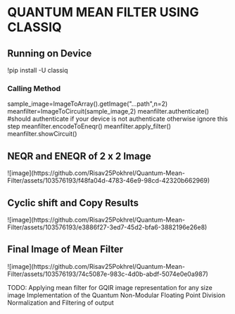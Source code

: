 <h1>QUANTUM MEAN FILTER USING CLASSIQ</h1>

<h2>Running on Device</h2>
!pip install -U classiq

<h3>Calling Method</h3>

sample_image=ImageToArray().getImage("...path",n=2)
meanfilter=ImageToCircuit(sample_image,2)
meanfilter.authenticate() #should authenticate if your device is not authenticate otherwise ignore this step
meanfilter.encodeToEneqr()
meanfilter.apply_filter()
meanfilter.showCircuit()


<h2>NEQR and ENEQR of 2 x 2 Image </h2>
![image](https://github.com/Risav25Pokhrel/Quantum-Mean-Filter/assets/103576193/f48fa04d-4783-46e9-98cd-42320b662969)

<h2>Cyclic shift and Copy Results</h2>
![image](https://github.com/Risav25Pokhrel/Quantum-Mean-Filter/assets/103576193/e3886f27-3ed7-45d2-bfa6-3882196e26e8)


<h2>Final Image of Mean Filter</h2>
![image](https://github.com/Risav25Pokhrel/Quantum-Mean-Filter/assets/103576193/74c5087e-983c-4d0b-abdf-5074e0e0a987)

TODO:
 Applying mean filter for GQIR image representation for any size image
 Implementation of the Quantum Non-Modular Floating Point Division
 Normalization and Filtering of output 
 
